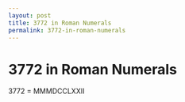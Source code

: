 ```yaml
---
layout: post
title: 3772 in Roman Numerals
permalink: 3772-in-roman-numerals
---
```


# 3772 in Roman Numerals

3772 = MMMDCCLXXII
